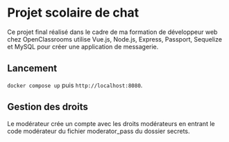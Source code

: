 # Projet scolaire de chat

Ce projet final réalisé dans le cadre de ma formation de développeur web chez OpenClassrooms utilise Vue.js, Node.js, Express, Passport, Sequelize et MySQL pour créer une application de messagerie.

## Lancement

`docker compose up` puis `http://localhost:8080`.

## Gestion des droits

Le modérateur crée un compte avec les droits modérateurs en entrant le code modérateur du fichier moderator_pass du dossier secrets.

